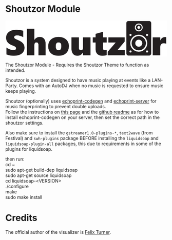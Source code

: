 # Shoutzor Module
![Shoutzor-logo](./shoutzor-logo.png)

The Shoutzor Module - Requires the Shoutzor Theme to function as intended.

Shoutzor is a system designed to have music playing at events like a LAN-Party.
Comes with an AutoDJ when no music is requested to ensure music keeps playing.

Shoutzor (optionally) uses [echoprint-codegen](https://github.com/echonest/echoprint-codegen) and [echoprint-server](https://github.com/echonest/echoprint-server) for music fingerprinting to prevent double uploads.<br />
Follow the instructions on [this page](http://echoprint.me/start) and the [github readme](https://github.com/echonest/echoprint-codegen) as for how to install echoprint-codegen on your server, then set the correct path in the shoutzor settings.

Also make sure to install the `gstreamer1.0-plugins-*`, `text2wave` (from Festival) and `swh-plugins` package BEFORE installing the `liquidsoap` and `liquidsoap-plugin-all` packages, this due to requirements in some of the plugins for liquidsoap.

then run:<br />
cd ~<br />
sudo apt-get build-dep liquidsoap<br>
sudo apt-get source liquidsoap<br>
cd liquidsoap-&lt;VERSION&gt;<br>
./configure<br>
make<br>
sudo make install

# Credits

The official author of the visualizer is [Felix Turner](https://www.airtightinteractive.com/about/).